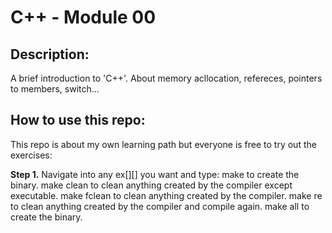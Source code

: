 # C++ - Module 00

## Description:
A brief introduction to 'C++'.
About memory acllocation, refereces, pointers to members, switch...
## How to use this repo:
This repo is about my own learning path but everyone is free to try out the exercises:

**Step 1.** Navigate into any ex[][] you want and type:
	make
to create the binary.
	make clean
to clean anything created by the compiler except executable.
	make fclean
to clean anything created by the compiler. 
	make re 
to clean anything created by the compiler and compile again.
	make all
to create the binary.
